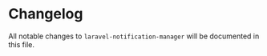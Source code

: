 # Changelog

All notable changes to `laravel-notification-manager` will be documented in this file.
